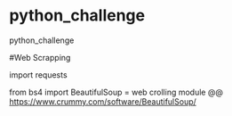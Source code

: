# python_challenge

python_challenge

#Web Scrapping

import requests

from bs4 import BeautifulSoup = web crolling module
@@ https://www.crummy.com/software/BeautifulSoup/
